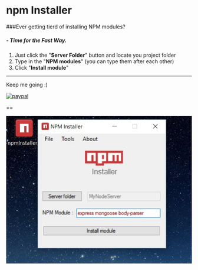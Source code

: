 # npm Installer


###Ever getting tierd of installing NPM modules?



##### - Time for the Fast Way.

1. Just click the "**Server Folder**" button and locate you project folder
2. Type in the "**NPM modules**" (you can type them after each other)
3. Click "**Install module**"

---


        
Keep me going :)


[![paypal](https://www.paypalobjects.com/en_US/i/btn/btn_donateCC_LG.gif)](https://www.paypal.com/cgi-bin/webscr?cmd=_s-xclick&hosted_button_id=LFMQEBTS2VH4U)




==


![Alt text](https://github.com/aCo0o/npm_installer/blob/master/npm1.1.jpg?raw=true "npm Installer")






